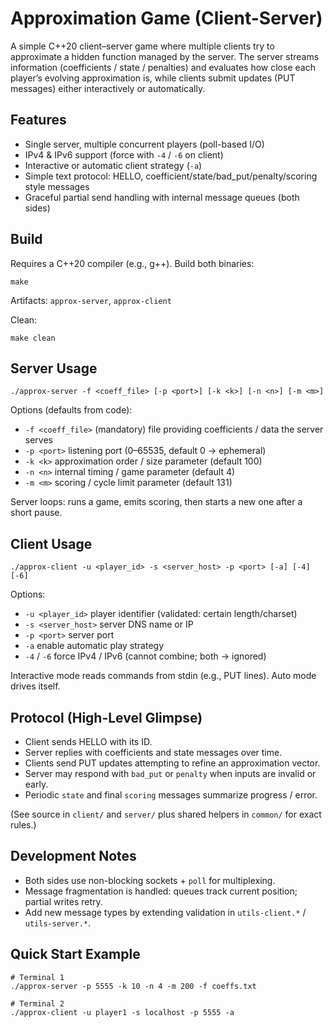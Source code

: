 # Approximation Game (Client-Server)

A simple C++20 client–server game where multiple clients try to approximate a hidden function managed by the server. The server streams information (coefficients / state / penalties) and evaluates how close each player’s evolving approximation is, while clients submit updates (PUT messages) either interactively or automatically.

## Features
- Single server, multiple concurrent players (poll-based I/O)
- IPv4 & IPv6 support (force with `-4` / `-6` on client)
- Interactive or automatic client strategy (`-a`)
- Simple text protocol: HELLO, coefficient/state/bad_put/penalty/scoring style messages
- Graceful partial send handling with internal message queues (both sides)

## Build
Requires a C++20 compiler (e.g., g++). Build both binaries:
```
make
```
Artifacts: `approx-server`, `approx-client`

Clean:
```
make clean
```

## Server Usage
```
./approx-server -f <coeff_file> [-p <port>] [-k <k>] [-n <n>] [-m <m>]
```
Options (defaults from code):
- `-f <coeff_file>`  (mandatory) file providing coefficients / data the server serves
- `-p <port>`        listening port (0–65535, default 0 -> ephemeral)
- `-k <k>`           approximation order / size parameter (default 100)
- `-n <n>`           internal timing / game parameter (default 4)
- `-m <m>`           scoring / cycle limit parameter (default 131)

Server loops: runs a game, emits scoring, then starts a new one after a short pause.

## Client Usage
```
./approx-client -u <player_id> -s <server_host> -p <port> [-a] [-4] [-6]
```
Options:
- `-u <player_id>`   player identifier (validated: certain length/charset)
- `-s <server_host>` server DNS name or IP
- `-p <port>`        server port
- `-a`               enable automatic play strategy
- `-4` / `-6`        force IPv4 / IPv6 (cannot combine; both -> ignored)

Interactive mode reads commands from stdin (e.g., PUT lines). Auto mode drives itself.

## Protocol (High-Level Glimpse)
- Client sends HELLO with its ID.
- Server replies with coefficients and state messages over time.
- Clients send PUT updates attempting to refine an approximation vector.
- Server may respond with `bad_put` or `penalty` when inputs are invalid or early.
- Periodic `state` and final `scoring` messages summarize progress / error.

(See source in `client/` and `server/` plus shared helpers in `common/` for exact rules.)

## Development Notes
- Both sides use non-blocking sockets + `poll` for multiplexing.
- Message fragmentation is handled: queues track current position; partial writes retry.
- Add new message types by extending validation in `utils-client.*` / `utils-server.*`.

## Quick Start Example
```
# Terminal 1
./approx-server -p 5555 -k 10 -n 4 -m 200 -f coeffs.txt

# Terminal 2
./approx-client -u player1 -s localhost -p 5555 -a
```